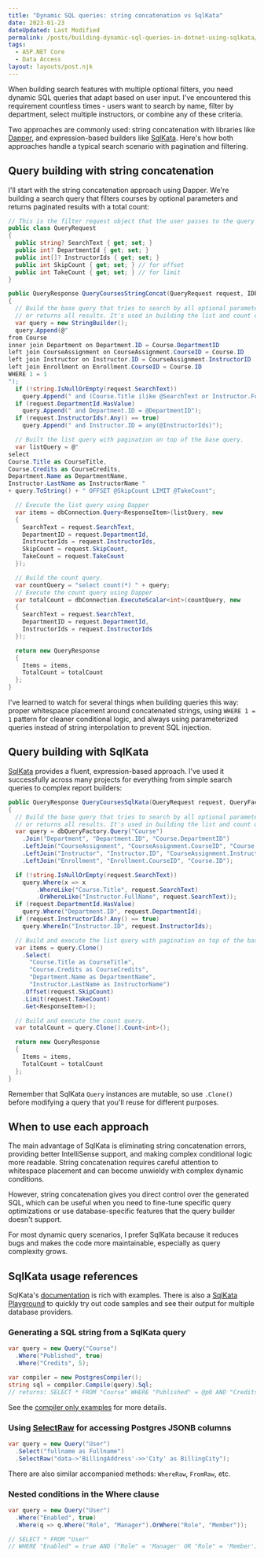 ```yaml
---
title: "Dynamic SQL queries: string concatenation vs SqlKata"
date: 2023-01-23
dateUpdated: Last Modified
permalink: /posts/building-dynamic-sql-queries-in-dotnet-using-sqlkata/
tags:
  - ASP.NET Core
  - Data Access
layout: layouts/post.njk
---
```


When building search features with multiple optional filters, you need dynamic SQL queries that adapt based on user input. I've encountered this requirement countless times - users want to search by name, filter by department, select multiple instructors, or combine any of these criteria.

Two approaches are commonly used: string concatenation with libraries like [Dapper](https://github.com/DapperLib/Dapper/blob/main/Readme.md), and expression-based builders like [SqlKata](https://sqlkata.com/). Here's how both approaches handle a typical search scenario with pagination and filtering.

## Query building with string concatenation

I'll start with the string concatenation approach using Dapper. We're building a search query that filters courses by optional parameters and returns paginated results with a total count:

```csharp
// This is the filter request object that the user passes to the query
public class QueryRequest
{
  public string? SearchText { get; set; }
  public int? DepartmentId { get; set; }
  public int[]? InstructorIds { get; set; }
  public int SkipCount { get; set; } // for offset
  public int TakeCount { get; set; } // for limit
}

public QueryResponse QueryCoursesStringConcat(QueryRequest request, IDbConnection dbConnection)
{
  // Build the base query that tries to search by all optional parameters if provided,
  // or returns all results. It's used in building the list and count queries bellow.
  var query = new StringBuilder();
  query.Append(@"
from Course
inner join Department on Department.ID = Course.DepartmentID
left join CourseAssignment on CourseAssignment.CourseID = Course.ID
left join Instructor on Instructor.ID = CourseAssignment.InstructorID
left join Enrollment on Enrollment.CourseID = Course.ID
WHERE 1 = 1
");
  if (!string.IsNullOrEmpty(request.SearchText))
    query.Append(" and (Course.Title ilike @SearchText or Instructor.FullName ilike @SearchText)");
  if (request.DepartmentId.HasValue)
    query.Append(" and Department.ID = @DepartmentID");
  if (request.InstructorIds?.Any() == true)
    query.Append(" and Instructor.ID = any(@InstructorIds)");

  // Built the list query with pagination on top of the base query.
  var listQuery = @"
select 
Course.Title as CourseTitle,
Course.Credits as CourseCredits,
Department.Name as DepartmentName,
Instructor.LastName as InstructorName "
+ query.ToString() + " OFFSET @SkipCount LIMIT @TakeCount";

  // Execute the list query using Dapper
  var items = dbConnection.Query<ResponseItem>(listQuery, new
  {
    SearchText = request.SearchText,
    DepartmentID = request.DepartmentId,
    InstructorIds = request.InstructorIds,
    SkipCount = request.SkipCount,
    TakeCount = request.TakeCount
  });

  // Build the count query.
  var countQuery = "select count(*) " + query;
  // Execute the count query using Dapper
  var totalCount = dbConnection.ExecuteScalar<int>(countQuery, new
  {
    SearchText = request.SearchText,
    DepartmentID = request.DepartmentId,
    InstructorIds = request.InstructorIds
  });

  return new QueryResponse
  {
    Items = items,
    TotalCount = totalCount
  };
}
```

I've learned to watch for several things when building queries this way: proper whitespace placement around concatenated strings, using `WHERE 1 = 1` pattern for cleaner conditional logic, and always using parameterized queries instead of string interpolation to prevent SQL injection.

## Query building with SqlKata

[SqlKata](https://sqlkata.com/) provides a fluent, expression-based approach. I've used it successfully across many projects for everything from simple search queries to complex report builders:

```csharp
public QueryResponse QueryCoursesSqlKata(QueryRequest request, QueryFactory dbQueryFactory)
{
  // Build the base query that tries to search by all optional parameters if provided,
  // or returns all results. It's used in building the list and count queries bellow.
  var query = dbQueryFactory.Query("Course")
    .Join("Department", "Department.ID", "Course.DepartmentID")
    .LeftJoin("CourseAssignment", "CourseAssignment.CourseID", "Course.ID")
    .LeftJoin("Instructor", "Instructor.ID", "CourseAssignment.InstructorID")
    .LeftJoin("Enrollment", "Enrollment.CourseID", "Course.ID");

  if (!string.IsNullOrEmpty(request.SearchText))
    query.Where(x => x
        .WhereLike("Course.Title", request.SearchText)
        .OrWhereLike("Instructor.FullName", request.SearchText));
  if (request.DepartmentId.HasValue)
    query.Where("Department.ID", request.DepartmentId);
  if (request.InstructorIds?.Any() == true)
    query.WhereIn("Instructor.ID", request.InstructorIds);

  // Build and execute the list query with pagination on top of the base query.
  var items = query.Clone()
    .Select(
      "Course.Title as CourseTitle",
      "Course.Credits as CourseCredits",
      "Department.Name as DepartmentName",
      "Instructor.LastName as InstructorName")
    .Offset(request.SkipCount)
    .Limit(request.TakeCount)
    .Get<ResponseItem>();

  // Build and execute the count query.
  var totalCount = query.Clone().Count<int>();

  return new QueryResponse
  {
    Items = items,
    TotalCount = totalCount
  };
}
```

Remember that SqlKata `Query` instances are mutable, so use `.Clone()` before modifying a query that you'll reuse for different purposes.

## When to use each approach

The main advantage of SqlKata is eliminating string concatenation errors, providing better IntelliSense support, and making complex conditional logic more readable. String concatenation requires careful attention to whitespace placement and can become unwieldy with complex dynamic conditions.

However, string concatenation gives you direct control over the generated SQL, which can be useful when you need to fine-tune specific query optimizations or use database-specific features that the query builder doesn't support.

For most dynamic query scenarios, I prefer SqlKata because it reduces bugs and makes the code more maintainable, especially as query complexity grows.

## SqlKata usage references

SqlKata's [documentation](https://sqlkata.com/docs) is rich with examples. There is also a [SqlKata Playground](https://sqlkata.com/playground) to quickly try out code samples and see their output for multiple database providers.

### Generating a SQL string from a SqlKata query

```csharp
var query = new Query("Course")
  .Where("Published", true)
  .Where("Credits", 5);

var compiler = new PostgresCompiler();
string sql = compiler.Compile(query).Sql;
// returns: SELECT * FROM "Course" WHERE "Published" = @p0 AND "Credits" = @p1
```

See the [compiler only examples](https://sqlkata.com/docs/#compile-only-example) for more details.

### Using [SelectRaw](https://sqlkata.com/docs/select#raw) for accessing Postgres JSONB columns

```csharp
var query = new Query("User")
  .Select("fullname as Fullname")
  .SelectRaw("data->'BillingAddress'->>'City' as BillingCity");
```

There are also similar accompanied methods: `WhereRaw`, `FromRaw`, etc.

### Nested conditions in the Where clause

```csharp
var query = new Query("User")
  .Where("Enabled", true)
  .Where(q => q.Where("Role", "Manager").OrWhere("Role", "Member"));

// SELECT * FROM "User" 
// WHERE "Enabled" = true AND ("Role" = 'Manager' OR "Role" = 'Member')
```
